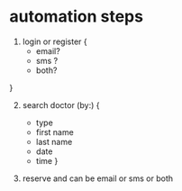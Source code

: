 # automation steps

1. login or register {
    * email? 
    * sms ?
    * both?
    
}

2. search doctor (by:) {
    * type
    * first name
    * last name
    * date
    * time
}

3. reserve and can be email or sms or both